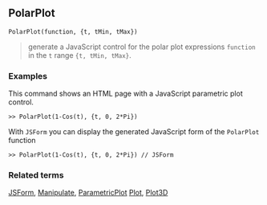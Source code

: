 ## PolarPlot

```
PolarPlot(function, {t, tMin, tMax})  
```

> generate a JavaScript control for the polar plot  expressions `function` in the `t` range `{t, tMin, tMax}`.

### Examples

This command shows an HTML page with a JavaScript parametric plot control.
 
```
>> PolarPlot(1-Cos(t), {t, 0, 2*Pi})
```

With `JSForm` you can display the generated JavaScript form of the `PolarPlot` function

```
>> PolarPlot(1-Cos(t), {t, 0, 2*Pi}) // JSForm
```

### Related terms 
[JSForm](JSForm.md), [Manipulate](Manipulate.md), [ParametricPlot](ParametricPlot.md) [Plot](Plot.md), [Plot3D](Plot3D.md)